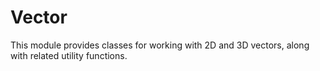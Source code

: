 # Vector
This module provides classes for working with 2D and 3D vectors, along with related utility functions.

